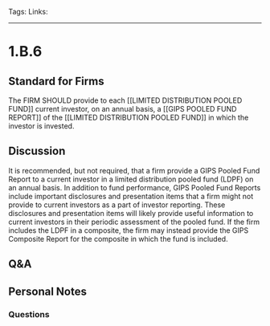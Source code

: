 Tags:
Links: 
___
# 1.B.6
## Standard for Firms
The FIRM SHOULD provide to each [[LIMITED DISTRIBUTION POOLED FUND]] current investor, on an annual basis, a [[GIPS POOLED FUND REPORT]] of the [[LIMITED DISTRIBUTION POOLED FUND]] in which the investor is invested.
## Discussion
It is recommended, but not required, that a firm provide a GIPS Pooled Fund Report to a current investor in a limited distribution pooled fund (LDPF) on an annual basis. In addition to fund performance, GIPS Pooled Fund Reports include important disclosures and presentation items that a firm might not provide to current investors as a part of investor reporting. These disclosures and presentation items will likely provide useful information to current investors in their periodic assessment of the pooled fund. If the firm includes the LDPF in a composite, the firm may instead provide the GIPS Composite Report for the composite in which the fund is included.
## Q&A

## Personal Notes

### Questions